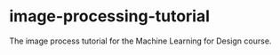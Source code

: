 # image-processing-tutorial

The image process tutorial for the Machine Learning for Design course.
